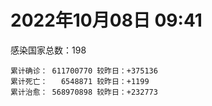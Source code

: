 
# 2022年10月08日 09:41
感染国家总数：198
```
累计确诊： 611700770 较昨日：+375136
累计死亡：   6548871 较昨日：+1199
累计治愈： 568970898 较昨日：+232773
```
<div id="main" style="width:100%;height:800px;margin-bottom:10px;"></div>
<div id="second" style="width:100%;height:1000px;margin-bottom:10px;"></div>
<div id="third" style="width:100%;height:1000px;margin-bottom:10px;"></div>
<div id="last" style="width:100%;height:3000px;"></div>

<script>
import * as echarts from "echarts";
export default {
  mounted () {
    this.chart = echarts.init(document.getElementById("main"), "dark")
    this.secondChart = echarts.init(document.getElementById("second"), "dark")
    this.thirdChart = echarts.init(document.getElementById("third"), "dark")
    this.lastChart = echarts.init(document.getElementById("last"), "dark")
    var option = {
      tooltip: { trigger: "axis", axisPointer: { type: "shadow" } },
      legend: {},
      grid: { left: "3%", right: "4%", bottom: "3%", containLabel: true },
      xAxis: { type: "value" },
      yAxis: {
        type: "category", data: ["意大利","英国","韩国","德国","巴西","法国","印度","美国",]
      },
      series: [
        { name: "新增确诊", type: "bar", stack: "total", label: { show: true }, emphasis: { focus: "series" }, data: [44665,0,19379,122265,7149,61121,685,48413,] }, 
        { name: "累计确诊", type: "bar", stack: "total", label: { show: true }, emphasis: { focus: "series" }, data: [22737577,23956680,24953135,33948632,34757257,35766357,44607145,98523168,] }, 
        { name: "新增死亡", type: "bar", stack: "total", label: { show: true }, emphasis: { focus: "series" }, data: [62,0,32,129,90,53,0,305,] }, 
        { name: "累计死亡", type: "bar", stack: "total", label: { show: true }, emphasis: { focus: "series" }, data: [177418,208256,28646,150535,686849,155422,528754,1087655,] }, 
        { name: "累计治愈", type: "bar", stack: "total", label: { show: true }, emphasis: { focus: "series" }, data: [22034204,24692,24433123,32550000,33905120,34737878,44047344,95594312,] },]
    }
    this.chart.setOption(option);
    var secondOption = {
      tooltip: { trigger: "axis", axisPointer: { type: "shadow" } },
      legend: {},
      grid: { left: "3%", right: "4%", bottom: "3%", containLabel: true },
      xAxis: { type: "value" },
      yAxis: {
        type: "category", data: ["墨西哥","伊朗","荷兰","阿根廷","澳大利亚","越南","西班牙","土耳其","俄罗斯","日本",]
      },
      series: [
        { name: "新增确诊", type: "bar", stack: "total", label: { show: true }, emphasis: { focus: "series" }, data: [0,166,0,0,5756,702,10843,0,0,0,] }, 
        { name: "累计确诊", type: "bar", stack: "total", label: { show: true }, emphasis: { focus: "series" }, data: [7090965,7551022,8441351,9711355,10275681,11485361,13441941,16873793,21163942,21489738,] }, 
        { name: "新增死亡", type: "bar", stack: "total", label: { show: true }, emphasis: { focus: "series" }, data: [0,2,0,0,50,1,206,0,0,0,] }, 
        { name: "累计死亡", type: "bar", stack: "total", label: { show: true }, emphasis: { focus: "series" }, data: [330139,144471,22663,129937,15369,43152,114468,101139,387991,45321,] }, 
        { name: "累计治愈", type: "bar", stack: "total", label: { show: true }, emphasis: { focus: "series" }, data: [6361847,7327349,8371752,9571354,10216900,10595796,13242579,16772654,20347142,20416059,] },]
    }
    this.secondChart.setOption(secondOption);
    var thirdOption = {
      tooltip: { trigger: "axis", axisPointer: { type: "shadow" } },
      legend: {},
      grid: { left: "3%", right: "4%", bottom: "3%", containLabel: true },
      xAxis: { type: "value" },
      yAxis: {
        type: "category", data: ["以色列","泰国","马来西亚","希腊","乌克兰","奥地利","葡萄牙","哥伦比亚","波兰","印度尼西亚",]
      },
      series: [
        { name: "新增确诊", type: "bar", stack: "total", label: { show: true }, emphasis: { focus: "series" }, data: [671,0,0,0,0,15934,0,0,0,1501,] }, 
        { name: "累计确诊", type: "bar", stack: "total", label: { show: true }, emphasis: { focus: "series" }, data: [4667287,4682132,4848314,4975067,5177217,5226219,5501103,6308087,6310973,6442624,] }, 
        { name: "新增死亡", type: "bar", stack: "total", label: { show: true }, emphasis: { focus: "series" }, data: [0,0,0,0,0,15,0,0,0,15,] }, 
        { name: "累计死亡", type: "bar", stack: "total", label: { show: true }, emphasis: { focus: "series" }, data: [11710,32771,36387,33200,109206,20809,25075,141807,117743,158192,] }, 
        { name: "累计治愈", type: "bar", stack: "total", label: { show: true }, emphasis: { focus: "series" }, data: [4649052,4642894,4788889,4880566,5002911,5066128,5410628,6135815,5335940,6267721,] },]
    }
    this.thirdChart.setOption(thirdOption);
    var lastOption = {
      tooltip: { trigger: "axis", axisPointer: { type: "shadow" } },
      legend: {},
      grid: { left: "3%", right: "4%", bottom: "3%", containLabel: true },
      xAxis: { type: "value" },
      yAxis: {
        type: "category", data: ["朝鲜","西撒哈拉","蒙特塞拉特岛","梵蒂冈","红宝石公主号","钻石公主号","圣文森特岛","列支敦士登公国","安圭拉","圣多美和普林西比","特克斯和凯科斯群岛","圣基茨和尼维斯","乍得","塞拉利昂","利比里亚","科摩罗","几内亚比绍","安提瓜和巴布达","尼日尔","厄立特里亚","也门","冈比亚","摩纳哥","中非共和国","吉布提","多米尼克","萨摩亚","赤道几内亚","塔吉克斯坦","南苏丹","尼加拉瓜","格林纳达","直布罗陀","圣马力诺","布基纳法索","东帝汶","刚果（布）","索马里","贝宁","圣卢西亚","马里","海地","莱索托","巴哈马","几内亚","多哥","坦桑尼亚","毛里求斯","阿鲁巴","巴布亚新几内亚","安道尔","塞舌尔","加蓬","布隆迪","叙利亚","不丹","佛得角","毛里塔尼亚","苏丹","马达加斯加","斐济","伯利兹","圭亚那","斯威士兰","新喀里多尼亚","法属波利尼西亚","苏里南","科特迪瓦","马拉维","塞内加尔","刚果（金）","法属圭亚那","巴巴多斯","安哥拉","马耳他","喀麦隆","卢旺达","柬埔寨","波多黎各","牙买加","纳米比亚","乌干达","加纳","特立尼达和多巴哥","马尔代夫","阿富汗","萨尔瓦多","冰岛","吉尔吉斯斯坦","老挝","马提尼克岛","文莱","莫桑比克","乌兹别克斯坦","津巴布韦","尼日利亚","阿尔及利亚","黑山","卢森堡","博茨瓦纳","阿尔巴尼亚","赞比亚","肯尼亚","北马其顿","阿曼","波黑","亚美尼亚","卡塔尔","洪都拉斯","埃塞俄比亚","利比亚","埃及","委内瑞拉","塞浦路斯","摩尔多瓦","爱沙尼亚","巴勒斯坦","缅甸","多米尼加","科威特","斯里兰卡","巴林","巴拉圭","沙特阿拉伯","阿塞拜疆","拉脱维亚","蒙古国","乌拉圭","巴拿马","白俄罗斯","尼泊尔","厄瓜多尔","阿联酋","哥斯达黎加","玻利维亚","古巴","危地马拉","突尼斯","斯洛文尼亚","黎巴嫩","克罗地亚","立陶宛","保加利亚","摩洛哥","芬兰","哈萨克斯坦","挪威","巴基斯坦","爱尔兰","约旦","格鲁吉亚","新西兰","斯洛伐克","新加坡","孟加拉国","匈牙利","塞尔维亚","伊拉克","瑞典","丹麦","罗马尼亚","菲律宾","南非","瑞士","捷克","秘鲁","加拿大","比利时","智利",]
      },
      series: [
        { name: "新增确诊", type: "bar", stack: "total", label: { show: true }, emphasis: { focus: "series" }, data: [0,0,0,0,0,0,0,0,0,0,0,0,0,0,0,0,0,0,0,0,0,0,19,0,0,0,0,0,0,0,0,0,0,0,0,0,0,0,0,0,3,0,0,0,0,10,0,0,0,0,0,0,0,0,0,0,3,25,0,0,0,0,0,0,0,0,0,0,2,0,0,0,0,0,17,0,0,0,0,0,0,0,0,0,0,0,0,0,0,0,0,0,0,0,0,0,4,110,0,0,33,0,10,56,0,35,0,657,0,17,0,0,0,0,0,0,0,0,0,0,6,231,0,139,90,0,0,0,0,0,11,0,343,0,0,5,0,0,2261,116,596,0,0,40,14926,0,0,0,0,0,0,0,0,5934,491,0,1878,0,0,872,693,2317,359,0,0,0,0,0,3577,] }, 
        { name: "累计确诊", type: "bar", stack: "total", label: { show: true }, emphasis: { focus: "series" }, data: [1,10,11,29,620,712,2298,3026,3866,6236,6380,6541,7590,7751,7974,8471,8796,9098,9931,10175,11939,12508,14708,14957,15690,15760,15941,17025,17786,17823,18491,19536,20095,20957,21631,23253,24837,27216,27782,29517,32695,33756,34490,37309,37950,39169,39513,40478,42914,45067,46275,47141,48713,50225,57320,62095,62387,62894,63339,66684,68244,68884,71361,73410,74179,76703,81114,87374,88041,88477,92893,93974,102580,103131,114822,121652,132507,137912,151732,151931,169253,169396,169685,183824,185082,200130,201785,205823,206160,215971,221618,227756,230312,244285,257655,265741,270701,281023,294753,326329,332443,333555,338484,343319,398424,399071,443785,456371,456664,493671,507010,515645,544921,587994,590752,603185,620548,622802,645952,658520,670844,683047,716543,817403,822027,937162,983430,986446,987613,994037,999860,1006070,1030146,1072807,1108595,1111229,1127942,1145829,1199381,1216638,1236915,1256003,1263630,1265072,1312634,1393884,1462817,1572921,1666048,1746997,1780691,1789425,1846529,1942204,2029015,2107907,2375224,2460572,2601153,3118314,3274607,3963666,4020788,4109154,4123477,4147822,4251611,4566207,4645610,] }, 
        { name: "新增死亡", type: "bar", stack: "total", label: { show: true }, emphasis: { focus: "series" }, data: [0,0,0,0,0,0,0,0,0,0,0,0,0,0,0,0,0,0,0,0,0,0,0,0,0,0,0,0,0,0,0,0,0,0,0,0,0,0,0,0,0,0,0,0,0,0,0,0,0,0,0,0,0,0,0,0,0,0,0,0,0,0,0,0,0,0,0,0,0,0,0,0,0,0,0,0,0,0,0,0,0,0,0,0,0,0,0,0,0,0,0,0,0,0,0,0,0,0,0,0,0,0,0,2,0,1,0,0,0,0,0,0,0,0,0,0,0,0,0,0,1,0,0,2,0,0,0,0,0,0,0,0,0,0,0,0,0,0,4,1,11,0,0,0,124,0,0,0,0,0,0,0,0,3,5,0,9,0,0,9,3,42,0,0,0,0,0,0,22,] }, 
        { name: "累计死亡", type: "bar", stack: "total", label: { show: true }, emphasis: { focus: "series" }, data: [1,1,1,0,10,13,12,59,12,77,36,46,193,126,294,161,175,146,312,103,2158,372,63,113,189,74,29,183,125,138,225,237,108,118,387,138,386,1361,163,400,742,857,706,833,455,286,845,1025,227,668,155,169,306,38,3163,21,410,995,4962,1410,878,686,1281,1422,314,649,1385,826,2682,1968,1443,410,560,1917,806,1935,1467,3056,2609,3320,4065,3628,1459,4224,308,7804,4230,213,2991,758,1044,225,2222,1637,5604,3155,6881,2782,1130,2789,3588,4017,5678,9544,4260,16151,8691,682,10996,7572,6437,24613,5818,1182,11858,2692,5403,19458,4384,2563,16767,1520,19591,9364,9927,6012,2179,7495,8502,7118,12018,35900,2346,8913,22237,8530,19819,29254,6833,10684,16953,9339,37741,16278,6149,13692,4121,30620,7922,14122,16900,2992,20472,1628,29380,47576,17066,25356,20243,7121,67072,63191,102194,14192,41200,216665,45218,32716,61290,] }, 
        { name: "累计治愈", type: "bar", stack: "total", label: { show: true }, emphasis: { focus: "series" }, data: [0,9,2,29,0,699,2233,2948,3849,6153,6321,6482,4874,4393,7659,8305,8301,8923,8890,10067,9124,12028,14578,14536,15427,15673,1605,16703,17264,17335,4225,19248,16579,20653,21143,23102,24006,13182,27464,29070,31773,31410,25980,36120,37034,38744,183,38843,42438,43982,46053,46446,48307,49863,54122,61564,61913,61807,57412,65251,66305,68141,70014,71960,73847,33500,49626,86494,84965,86392,83520,11254,101812,101155,113344,118616,131027,134786,129614,99392,164813,100431,167712,176317,163687,178665,179410,75685,196406,7660,0,222140,227964,241486,251646,258993,182332,277202,287707,322955,327155,329461,332762,333343,384669,376654,431560,450761,132498,471992,500525,442182,538439,580841,504142,524990,608749,597898,641157,655316,653997,678670,696811,804375,811508,891237,980299,977955,978039,985592,987214,966553,1009263,860711,1055500,1102616,1107862,983630,1161304,1087587,1214748,1226056,1215748,1248641,1275545,1379150,1457546,1538689,1650331,1731007,1637293,1777436,1820432,1851845,1968654,2025292,2319311,2434378,2552382,3098476,3192259,3873346,3912506,4027216,4057035,3924237,4149857,4462999,4570715,] },]
    }
    this.lastChart.setOption(lastOption);

    window.onresize = () => {
      this.chart.resize()
      this.secondChart.resize()
      this.thirdChart.resize()
      this.lastChart.resize()
    }
  }
};
</script>

|国家|新增确诊|累计确诊|新增死亡|累计死亡|累计治愈|
|:--:|---:|---:|---:|---:|---:|
|美国|48413|98523168|305|1087655|95594312|
|印度|685|44607145|0|528754|44047344|
|法国|61121|35766357|53|155422|34737878|
|巴西|7149|34757257|90|686849|33905120|
|德国|122265|33948632|129|150535|32550000|
|韩国|19379|24953135|32|28646|24433123|
|英国|0|23956680|0|208256|24692|
|意大利|44665|22737577|62|177418|22034204|
|日本|0|21489738|0|45321|20416059|
|俄罗斯|0|21163942|0|387991|20347142|
|土耳其|0|16873793|0|101139|16772654|
|西班牙|10843|13441941|206|114468|13242579|
|越南|702|11485361|1|43152|10595796|
|澳大利亚|5756|10275681|50|15369|10216900|
|阿根廷|0|9711355|0|129937|9571354|
|荷兰|0|8441351|0|22663|8371752|
|伊朗|166|7551022|2|144471|7327349|
|墨西哥|0|7090965|0|330139|6361847|
|印度尼西亚|1501|6442624|15|158192|6267721|
|波兰|0|6310973|0|117743|5335940|
|哥伦比亚|0|6308087|0|141807|6135815|
|葡萄牙|0|5501103|0|25075|5410628|
|奥地利|15934|5226219|15|20809|5066128|
|乌克兰|0|5177217|0|109206|5002911|
|希腊|0|4975067|0|33200|4880566|
|马来西亚|0|4848314|0|36387|4788889|
|泰国|0|4682132|0|32771|4642894|
|以色列|671|4667287|0|11710|4649052|
|智利|3577|4645610|22|61290|4570715|
|比利时|0|4566207|0|32716|4462999|
|加拿大|0|4251611|0|45218|4149857|
|秘鲁|0|4147822|0|216665|3924237|
|捷克|0|4123477|0|41200|4057035|
|瑞士|0|4109154|0|14192|4027216|
|南非|359|4020788|0|102194|3912506|
|菲律宾|2317|3963666|42|63191|3873346|
|罗马尼亚|693|3274607|3|67072|3192259|
|丹麦|872|3118314|9|7121|3098476|
|瑞典|0|2601153|0|20243|2552382|
|伊拉克|0|2460572|0|25356|2434378|
|塞尔维亚|1878|2375224|9|17066|2319311|
|匈牙利|0|2107907|0|47576|2025292|
|孟加拉国|491|2029015|5|29380|1968654|
|新加坡|5934|1942204|3|1628|1851845|
|斯洛伐克|0|1846529|0|20472|1820432|
|新西兰|0|1789425|0|2992|1777436|
|格鲁吉亚|0|1780691|0|16900|1637293|
|约旦|0|1746997|0|14122|1731007|
|爱尔兰|0|1666048|0|7922|1650331|
|巴基斯坦|0|1572921|0|30620|1538689|
|挪威|0|1462817|0|4121|1457546|
|哈萨克斯坦|0|1393884|0|13692|1379150|
|芬兰|14926|1312634|124|6149|1275545|
|摩洛哥|40|1265072|0|16278|1248641|
|保加利亚|0|1263630|0|37741|1215748|
|立陶宛|0|1256003|0|9339|1226056|
|克罗地亚|596|1236915|11|16953|1214748|
|黎巴嫩|116|1216638|1|10684|1087587|
|斯洛文尼亚|2261|1199381|4|6833|1161304|
|突尼斯|0|1145829|0|29254|983630|
|危地马拉|0|1127942|0|19819|1107862|
|古巴|5|1111229|0|8530|1102616|
|玻利维亚|0|1108595|0|22237|1055500|
|哥斯达黎加|0|1072807|0|8913|860711|
|阿联酋|343|1030146|0|2346|1009263|
|厄瓜多尔|0|1006070|0|35900|966553|
|尼泊尔|11|999860|0|12018|987214|
|白俄罗斯|0|994037|0|7118|985592|
|巴拿马|0|987613|0|8502|978039|
|乌拉圭|0|986446|0|7495|977955|
|蒙古国|0|983430|0|2179|980299|
|拉脱维亚|0|937162|0|6012|891237|
|阿塞拜疆|90|822027|0|9927|811508|
|沙特阿拉伯|139|817403|2|9364|804375|
|巴拉圭|0|716543|0|19591|696811|
|巴林|231|683047|0|1520|678670|
|斯里兰卡|6|670844|1|16767|653997|
|科威特|0|658520|0|2563|655316|
|多米尼加|0|645952|0|4384|641157|
|缅甸|0|622802|0|19458|597898|
|巴勒斯坦|0|620548|0|5403|608749|
|爱沙尼亚|0|603185|0|2692|524990|
|摩尔多瓦|0|590752|0|11858|504142|
|塞浦路斯|0|587994|0|1182|580841|
|委内瑞拉|0|544921|0|5818|538439|
|埃及|0|515645|0|24613|442182|
|利比亚|0|507010|0|6437|500525|
|埃塞俄比亚|17|493671|0|7572|471992|
|洪都拉斯|0|456664|0|10996|132498|
|卡塔尔|657|456371|0|682|450761|
|亚美尼亚|0|443785|0|8691|431560|
|波黑|35|399071|1|16151|376654|
|阿曼|0|398424|0|4260|384669|
|北马其顿|56|343319|2|9544|333343|
|肯尼亚|10|338484|0|5678|332762|
|赞比亚|0|333555|0|4017|329461|
|阿尔巴尼亚|33|332443|0|3588|327155|
|博茨瓦纳|0|326329|0|2789|322955|
|卢森堡|0|294753|0|1130|287707|
|黑山|110|281023|0|2782|277202|
|阿尔及利亚|4|270701|0|6881|182332|
|尼日利亚|0|265741|0|3155|258993|
|津巴布韦|0|257655|0|5604|251646|
|乌兹别克斯坦|0|244285|0|1637|241486|
|莫桑比克|0|230312|0|2222|227964|
|文莱|0|227756|0|225|222140|
|马提尼克岛|0|221618|0|1044|0|
|老挝|0|215971|0|758|7660|
|吉尔吉斯斯坦|0|206160|0|2991|196406|
|冰岛|0|205823|0|213|75685|
|萨尔瓦多|0|201785|0|4230|179410|
|阿富汗|0|200130|0|7804|178665|
|马尔代夫|0|185082|0|308|163687|
|特立尼达和多巴哥|0|183824|0|4224|176317|
|加纳|0|169685|0|1459|167712|
|乌干达|0|169396|0|3628|100431|
|纳米比亚|0|169253|0|4065|164813|
|牙买加|0|151931|0|3320|99392|
|波多黎各|0|151732|0|2609|129614|
|柬埔寨|0|137912|0|3056|134786|
|卢旺达|0|132507|0|1467|131027|
|喀麦隆|0|121652|0|1935|118616|
|马耳他|17|114822|0|806|113344|
|安哥拉|0|103131|0|1917|101155|
|巴巴多斯|0|102580|0|560|101812|
|法属圭亚那|0|93974|0|410|11254|
|刚果（金）|0|92893|0|1443|83520|
|塞内加尔|0|88477|0|1968|86392|
|马拉维|2|88041|0|2682|84965|
|科特迪瓦|0|87374|0|826|86494|
|苏里南|0|81114|0|1385|49626|
|法属波利尼西亚|0|76703|0|649|33500|
|新喀里多尼亚|0|74179|0|314|73847|
|斯威士兰|0|73410|0|1422|71960|
|圭亚那|0|71361|0|1281|70014|
|伯利兹|0|68884|0|686|68141|
|斐济|0|68244|0|878|66305|
|马达加斯加|0|66684|0|1410|65251|
|苏丹|0|63339|0|4962|57412|
|毛里塔尼亚|25|62894|0|995|61807|
|佛得角|3|62387|0|410|61913|
|不丹|0|62095|0|21|61564|
|叙利亚|0|57320|0|3163|54122|
|布隆迪|0|50225|0|38|49863|
|加蓬|0|48713|0|306|48307|
|塞舌尔|0|47141|0|169|46446|
|安道尔|0|46275|0|155|46053|
|巴布亚新几内亚|0|45067|0|668|43982|
|阿鲁巴|0|42914|0|227|42438|
|毛里求斯|0|40478|0|1025|38843|
|坦桑尼亚|0|39513|0|845|183|
|多哥|10|39169|0|286|38744|
|几内亚|0|37950|0|455|37034|
|巴哈马|0|37309|0|833|36120|
|莱索托|0|34490|0|706|25980|
|海地|0|33756|0|857|31410|
|马里|3|32695|0|742|31773|
|圣卢西亚|0|29517|0|400|29070|
|贝宁|0|27782|0|163|27464|
|索马里|0|27216|0|1361|13182|
|刚果（布）|0|24837|0|386|24006|
|东帝汶|0|23253|0|138|23102|
|布基纳法索|0|21631|0|387|21143|
|圣马力诺|0|20957|0|118|20653|
|直布罗陀|0|20095|0|108|16579|
|格林纳达|0|19536|0|237|19248|
|尼加拉瓜|0|18491|0|225|4225|
|南苏丹|0|17823|0|138|17335|
|塔吉克斯坦|0|17786|0|125|17264|
|赤道几内亚|0|17025|0|183|16703|
|萨摩亚|0|15941|0|29|1605|
|多米尼克|0|15760|0|74|15673|
|吉布提|0|15690|0|189|15427|
|中非共和国|0|14957|0|113|14536|
|摩纳哥|19|14708|0|63|14578|
|冈比亚|0|12508|0|372|12028|
|也门|0|11939|0|2158|9124|
|厄立特里亚|0|10175|0|103|10067|
|尼日尔|0|9931|0|312|8890|
|安提瓜和巴布达|0|9098|0|146|8923|
|几内亚比绍|0|8796|0|175|8301|
|科摩罗|0|8471|0|161|8305|
|利比里亚|0|7974|0|294|7659|
|塞拉利昂|0|7751|0|126|4393|
|乍得|0|7590|0|193|4874|
|圣基茨和尼维斯|0|6541|0|46|6482|
|特克斯和凯科斯群岛|0|6380|0|36|6321|
|圣多美和普林西比|0|6236|0|77|6153|
|安圭拉|0|3866|0|12|3849|
|列支敦士登公国|0|3026|0|59|2948|
|圣文森特岛|0|2298|0|12|2233|
|钻石公主号|0|712|0|13|699|
|红宝石公主号|0|620|0|10|0|
|梵蒂冈|0|29|0|0|29|
|蒙特塞拉特岛|0|11|0|1|2|
|西撒哈拉|0|10|0|1|9|
|朝鲜|0|1|0|1|0|

